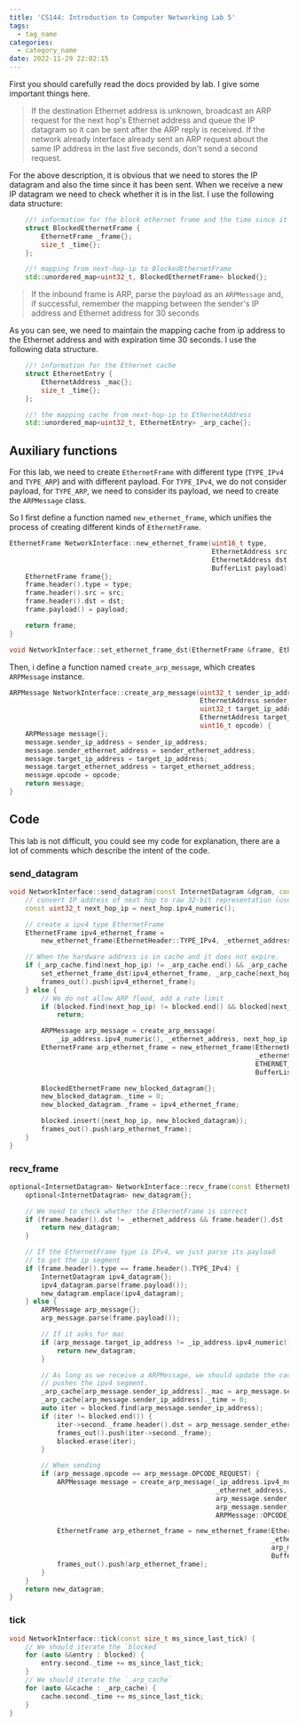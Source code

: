 ```yaml
---
title: 'CS144: Introduction to Computer Networking Lab 5'
tags:
  - tag_name
categories:
  - category_name
date: 2022-11-29 22:02:15
---
```


First you should carefully read the docs provided by lab. I give some important things here.

> If the destination Ethernet address is unknown, broadcast an ARP request for the next hop's Ethernet address and queue the IP datagram so it can be sent after the ARP reply is received. If the network already interface already sent an ARP request about the same IP address in the last five seconds, don't send a second request.

For the above description, it is obvious that we need to stores the IP datagram and also the time since it has been sent. When we receive a new IP datagram we need to check whether it is in the list. I use the following data structure:

```c++
    //! information for the block ethernet frame and the time since it has been sent
    struct BlockedEthernetFrame {
        EthernetFrame _frame{};
        size_t _time{};
    };

    //! mapping from next-hop-ip to BlockedEthernetFrame
    std::unordered_map<uint32_t, BlockedEthernetFrame> blocked{};
```

> If the inbound frame is ARP, parse the payload as an `ARPMessage` and, if successful, remember the mapping between the sender's IP address and Ethernet address for 30 seconds

As you can see, we need to maintain the mapping cache from ip address to the Ethernet address and with expiration time 30 seconds. I use the following data structure.

```c++
    //! information for the Ethernet cache
    struct EthernetEntry {
        EthernetAddress _mac{};
        size_t _time{};
    };

    //! the mapping cache from next-hop-ip to EthernetAddress
    std::unordered_map<uint32_t, EthernetEntry> _arp_cache{};
```

## Auxiliary functions

For this lab, we need to create `EthernetFrame` with different type (`TYPE_IPv4` and `TYPE_ARP`) and with different payload. For `TYPE_IPv4`, we do not consider payload, for `TYPE_ARP`, we need to consider its payload, we need to create the `ARPMessage` class.

So I first define a function named `new_ethernet_frame`, which unifies the process of creating different kinds of `EthernetFrame`.

```c++
EthernetFrame NetworkInterface::new_ethernet_frame(uint16_t type,
                                                   EthernetAddress src,
                                                   EthernetAddress dst,
                                                   BufferList payload) {
    EthernetFrame frame{};
    frame.header().type = type;
    frame.header().src = src;
    frame.header().dst = dst;
    frame.payload() = payload;

    return frame;
}

void NetworkInterface::set_ethernet_frame_dst(EthernetFrame &frame, EthernetAddress dst) { frame.header().dst = dst; }
```

Then, i define a function named `create_arp_message`, which creates `ARPMessage` instance.

```c++
ARPMessage NetworkInterface::create_arp_message(uint32_t sender_ip_address,
                                                EthernetAddress sender_ethernet_address,
                                                uint32_t target_ip_address,
                                                EthernetAddress target_ethernet_address,
                                                uint16_t opcode) {
    ARPMessage message{};
    message.sender_ip_address = sender_ip_address;
    message.sender_ethernet_address = sender_ethernet_address;
    message.target_ip_address = target_ip_address;
    message.target_ethernet_address = target_ethernet_address;
    message.opcode = opcode;
    return message;
}
```

## Code

This lab is not difficult, you could see my code for explanation, there are a lot of comments which describe the intent of the code.

### send_datagram

```c++
void NetworkInterface::send_datagram(const InternetDatagram &dgram, const Address &next_hop) {
    // convert IP address of next hop to raw 32-bit representation (used in ARP header)
    const uint32_t next_hop_ip = next_hop.ipv4_numeric();

    // create a ipv4 type EthernetFrame
    EthernetFrame ipv4_ethernet_frame =
        new_ethernet_frame(EthernetHeader::TYPE_IPv4, _ethernet_address, {}, dgram.serialize());

    // When the hardware address is in cache and it does not expire.
    if (_arp_cache.find(next_hop_ip) != _arp_cache.end() && _arp_cache[next_hop_ip]._time <= 30000) {
        set_ethernet_frame_dst(ipv4_ethernet_frame, _arp_cache[next_hop_ip]._mac);
        frames_out().push(ipv4_ethernet_frame);
    } else {
        // We do not allow ARP flood, add a rate limit
        if (blocked.find(next_hop_ip) != blocked.end() && blocked[next_hop_ip]._time <= 5000)
            return;

        ARPMessage arp_message = create_arp_message(
            _ip_address.ipv4_numeric(), _ethernet_address, next_hop_ip, {}, ARPMessage::OPCODE_REQUEST);
        EthernetFrame arp_ethernet_frame = new_ethernet_frame(EthernetHeader::TYPE_ARP,
                                                              _ethernet_address,
                                                              ETHERNET_BROADCAST,
                                                              BufferList{std::move(arp_message.serialize())});

        BlockedEthernetFrame new_blocked_datagram{};
        new_blocked_datagram._time = 0;
        new_blocked_datagram._frame = ipv4_ethernet_frame;

        blocked.insert({next_hop_ip, new_blocked_datagram});
        frames_out().push(arp_ethernet_frame);
    }
}
```

### recv_frame

```c++
optional<InternetDatagram> NetworkInterface::recv_frame(const EthernetFrame &frame) {
    optional<InternetDatagram> new_datagram{};

    // We need to check whether the EthernetFrame is correct
    if (frame.header().dst != _ethernet_address && frame.header().dst != ETHERNET_BROADCAST) {
        return new_datagram;
    }

    // If the EthernetFrame type is IPv4, we just parse its payload
    // to get the ip segment
    if (frame.header().type == frame.header().TYPE_IPv4) {
        InternetDatagram ipv4_datagram{};
        ipv4_datagram.parse(frame.payload());
        new_datagram.emplace(ipv4_datagram);
    } else {
        ARPMessage arp_message{};
        arp_message.parse(frame.payload());

        // If it asks for mac
        if (arp_message.target_ip_address != _ip_address.ipv4_numeric()) {
            return new_datagram;
        }

        // As long as we receive a ARPMessage, we should update the cache and
        // pushes the ipv4 segment.
        _arp_cache[arp_message.sender_ip_address]._mac = arp_message.sender_ethernet_address;
        _arp_cache[arp_message.sender_ip_address]._time = 0;
        auto iter = blocked.find(arp_message.sender_ip_address);
        if (iter != blocked.end()) {
            iter->second._frame.header().dst = arp_message.sender_ethernet_address;
            frames_out().push(iter->second._frame);
            blocked.erase(iter);
        }

        // When sending
        if (arp_message.opcode == arp_message.OPCODE_REQUEST) {
            ARPMessage message = create_arp_message(_ip_address.ipv4_numeric(),
                                                    _ethernet_address,
                                                    arp_message.sender_ip_address,
                                                    arp_message.sender_ethernet_address,
                                                    ARPMessage::OPCODE_REPLY);

            EthernetFrame arp_ethernet_frame = new_ethernet_frame(EthernetHeader::TYPE_ARP,
                                                                  _ethernet_address,
                                                                  arp_message.sender_ethernet_address,
                                                                  BufferList{std::move(message.serialize())});
            frames_out().push(arp_ethernet_frame);
        }
    }
    return new_datagram;
}
```

### tick

```c++
void NetworkInterface::tick(const size_t ms_since_last_tick) {
    // We should iterate the `blocked`
    for (auto &&entry : blocked) {
        entry.second._time += ms_since_last_tick;
    }
    // We should iterate the `_arp_cache`
    for (auto &&cache : _arp_cache) {
        cache.second._time += ms_since_last_tick;
    }
}
```
